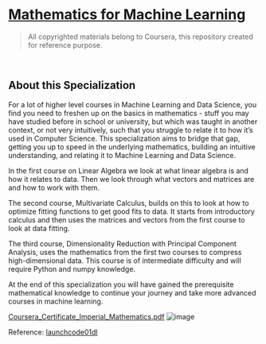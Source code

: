 # [Mathematics for Machine Learning](https://www.coursera.org/specializations/mathematics-machine-learning)
> All copyrighted materials belong to Coursera, this repository created for reference purpose.
<br>

## About this Specialization

For a lot of higher level courses in Machine Learning and Data Science, you find you need to freshen up on the basics in mathematics - stuff you may have studied before in school or university, but which was taught in another context, or not very intuitively, such that you struggle to relate it to how it’s used in Computer Science. This specialization aims to bridge that gap, getting you up to speed in the underlying mathematics, building an intuitive understanding, and relating it to Machine Learning and Data Science.

In the first course on Linear Algebra we look at what linear algebra is and how it relates to data. Then we look through what vectors and matrices are and how to work with them.

The second course, Multivariate Calculus, builds on this to look at how to optimize fitting functions to get good fits to data. It starts from introductory calculus and then uses the matrices and vectors from the first course to look at data fitting.

The third course, Dimensionality Reduction with Principal Component Analysis, uses the mathematics from the first two courses to compress high-dimensional data. This course is of intermediate difficulty and will require Python and numpy knowledge.

At the end of this specialization you will have gained the prerequisite mathematical knowledge to continue your journey and take more advanced courses in machine learning.

[Coursera_Certificate_Imperial_Mathematics.pdf](https://github.com/nnugy-21/Coursera-2021/files/6181737/Coursera_Certificate_Imperial_Mathematics.pdf)
![image](https://user-images.githubusercontent.com/79896959/111983344-9a6c0080-8b3c-11eb-8a83-0ad3967dc80d.png)

Reference: [launchcode01dl](https://github.com/launchcode01dl/mathematics-for-machine-learning-cousera)
